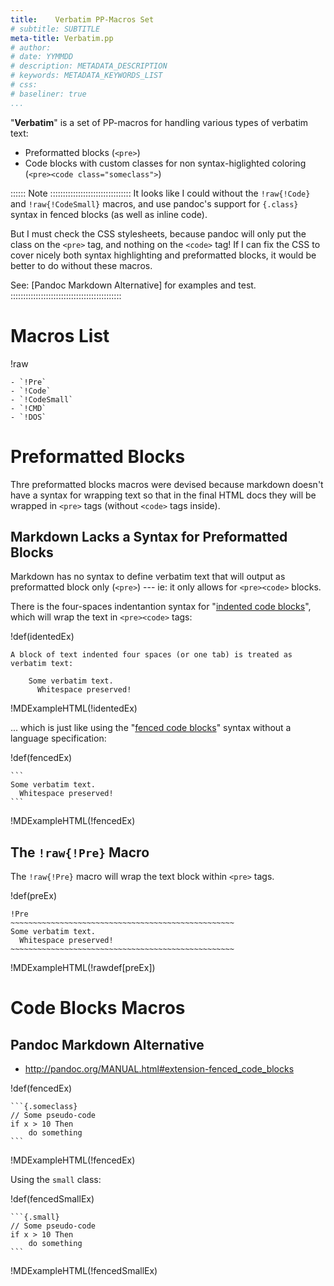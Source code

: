 ```yaml
---
title:    Verbatim PP-Macros Set
# subtitle: SUBTITLE
meta-title: Verbatim.pp
# author: 
# date: YYMMDD
# description: METADATA_DESCRIPTION
# keywords: METADATA_KEYWORDS_LIST
# css: 
# baseliner: true
...
```





"__Verbatim__" is a set of PP-macros for handling various types of verbatim text:

- Preformatted blocks (`<pre>`)
- Code blocks with custom classes for non syntax-higlighted coloring (`<pre><code class="someclass">`)


:::::: Note ::::::::::::::::::::::::::::::::
It looks like I could without the `!raw{!Code}` and `!raw{!CodeSmall}` macros, and use pandoc's support for `{.class}` syntax in fenced blocks (as well as inline code).

But I must check the CSS stylesheets, because pandoc will only put the class on the `<pre>` tag, and nothing on the `<code>` tag! If I can fix the CSS to cover nicely both syntax highlighting and preformatted blocks, it would be better to do without these macros.

See: [Pandoc Markdown Alternative] for examples and test.
::::::::::::::::::::::::::::::::::::::::::::


# Macros List

!raw
~~~~~~~~~~~~~~~~~~~~~~~~~~~~~~~~~~~~~~~~~~~~~~~~~~~~~~~~~~~~~~~~~~~~~~~~~~~~~~
- `!Pre`
- `!Code`
- `!CodeSmall`
- `!CMD`
- `!DOS`
~~~~~~~~~~~~~~~~~~~~~~~~~~~~~~~~~~~~~~~~~~~~~~~~~~~~~~~~~~~~~~~~~~~~~~~~~~~~~~


# Preformatted Blocks

Thre preformatted blocks macros were devised because markdown doesn't have a syntax for wrapping text so that in the final HTML docs they will be wrapped in `<pre>` tags (without `<code>` tags inside).



## Markdown Lacks a Syntax for Preformatted Blocks

Markdown has no syntax to define verbatim text that will output as preformatted block only (`<pre>`) --- ie: it only allows for  `<pre><code>` blocks.

There is the four-spaces indentantion syntax for "[indented code blocks](http://pandoc.org/MANUAL.html#indented-code-blocks)", which will wrap the text in `<pre><code>` tags:


!def(identedEx)
~~~~~~~~~~~~~~~~~~~~~~~~~~~~~~~~~~~~~~~~~~~~~~~~~~~~~~~~~~~~~~~~~~~~~~~~
A block of text indented four spaces (or one tab) is treated as verbatim text:

    Some verbatim text.
      Whitespace preserved!

~~~~~~~~~~~~~~~~~~~~~~~~~~~~~~~~~~~~~~~~~~~~~~~~~~~~~~~~~~~~~~~~~~~~~~~~


!MDExampleHTML(!identedEx)

... which is just like using the "[fenced code blocks](http://pandoc.org/MANUAL.html#fenced-code-blocks)" syntax without a language specification:

!def(fencedEx)
~~~~~~~~~~~~~~~~~~~~~~~~~~~~~~~~~~~~~~~~~~~~~~~~~~~~~~~~~~~~~~~~~~~~~~~~
```
Some verbatim text.
  Whitespace preserved!
```
~~~~~~~~~~~~~~~~~~~~~~~~~~~~~~~~~~~~~~~~~~~~~~~~~~~~~~~~~~~~~~~~~~~~~~~~

!MDExampleHTML(!fencedEx)

## The `!raw{!Pre}` Macro

The `!raw{!Pre}` macro will wrap the text block within `<pre>` tags.

!def(preEx)
~~~~~~~~~~~~~~~~~~~~~~~~~~~~~~~~~~~~~~~~~~~~~~~~~~~~~~~~~~~~~~~~~~~~~~~~
!Pre
~~~~~~~~~~~~~~~~~~~~~~~~~~~~~~~~~~~~~~~~~~~~~~~~~~
Some verbatim text.
  Whitespace preserved!
~~~~~~~~~~~~~~~~~~~~~~~~~~~~~~~~~~~~~~~~~~~~~~~~~~
~~~~~~~~~~~~~~~~~~~~~~~~~~~~~~~~~~~~~~~~~~~~~~~~~~~~~~~~~~~~~~~~~~~~~~~~

!MDExampleHTML(!rawdef[preEx])

# Code Blocks Macros

## Pandoc Markdown Alternative

- <http://pandoc.org/MANUAL.html#extension-fenced_code_blocks>

!def(fencedEx)
~~~~~~~~~~~~~~~~~~~~~~~~~~~~~~~~~~~~~~~~~~~~~~~~~~~~~~~~~~~~~~~~~~~~~~~~
```{.someclass}
// Some pseudo-code
if x > 10 Then
    do something
```
~~~~~~~~~~~~~~~~~~~~~~~~~~~~~~~~~~~~~~~~~~~~~~~~~~~~~~~~~~~~~~~~~~~~~~~~

!MDExampleHTML(!fencedEx)

Using the `small` class:

!def(fencedSmallEx)
~~~~~~~~~~~~~~~~~~~~~~~~~~~~~~~~~~~~~~~~~~~~~~~~~~~~~~~~~~~~~~~~~~~~~~~~
```{.small}
// Some pseudo-code
if x > 10 Then
    do something
```
~~~~~~~~~~~~~~~~~~~~~~~~~~~~~~~~~~~~~~~~~~~~~~~~~~~~~~~~~~~~~~~~~~~~~~~~

!MDExampleHTML(!fencedSmallEx)


